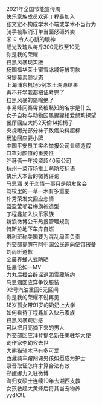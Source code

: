 2021年全国节能宣传周  
快乐家族成员欢迎丁程鑫加入  
张文宏不构成学术不端或学术不当行为  
骑手被取消订单当面怒砸外卖  
米卡 令人心跳的眼神  
阳光玫瑰从每斤300元跌至10元  
你是我的荣耀  
扫黑风暴现实版  
杨国福华莱士蜜雪冰城等被罚款  
冯提莫素颜状态  
上海浦东机场5例本土溯源结果  
再不开学我都把证考完了  
扫黑风暴的隐喻绝了  
李易峰问秦霄贤被熟知的名字是什么  
女子自称与动物园黑猩猩相爱频繁探望  
餐厅回应大妈2天偷14把椅子  
央视曝光部分袜子致癌染料超标  
杨迪回应耍小牌  
中国平安员工实名举报公司业绩造假  
口罩对颜值的重要性  
胖哥俩一年投资超40家公司  
杭州一菜市场推土萌防疫标语  
快乐大本营的微博评论  
马思涵 关于恋情一事只是朋友聚会  
驾校里的一草一木有多重要  
朴秀荣发文回应恋情  
蓝盈莹邬君梅旗袍造型  
丁程鑫加入快乐家族  
新浪微博公布热搜管理规则  
特斯拉地下车库自燃  
塔利班称美国要为混乱局面负责  
外交部提醒在阿中国公民速向使馆报备  
刘雨昕道歉  
金晨养蜂人式防晒  
任嘉伦如一MV  
力丸后援会辟谣退团雪藏解约  
马思涵回应穿争议服装  
92号汽油重回6元区间  
你是我的荣耀不说再见  
18岁孤女带91岁的奶奶上大学  
如何看待丁程鑫加入快乐家族  
扫黑风暴观后感  
可以把月亮摘下来的男人  
外交部回应拜登提名新任美驻华大使  
词作家李幼容去世  
大熊猫骑木马有多可爱  
西藏骑车蹭网课男孩如愿成为护士  
录音取证怎样才算合法有效  
郑妮娜力入驻微博  
海归女硕士连续10年去湘西支教  
女孩救起大黄蜂后将其当宠物养  
yydXXL  
